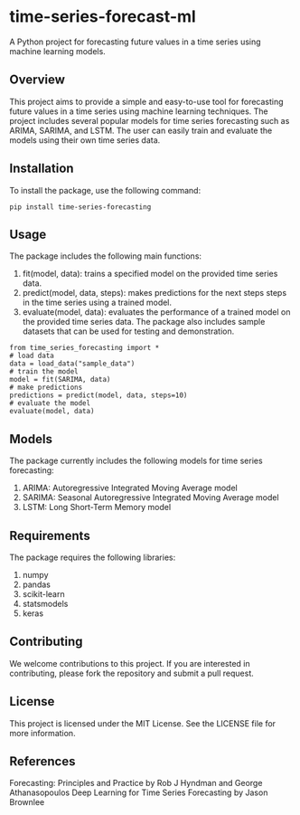 # time-series-forecast-ml
A Python project for forecasting future values in a time series using machine learning models.

## Overview
This project aims to provide a simple and easy-to-use tool for forecasting future values in a time series using machine learning techniques. The project includes several popular models for time series forecasting such as ARIMA, SARIMA, and LSTM. The user can easily train and evaluate the models using their own time series data.

## Installation
To install the package, use the following command:
```
pip install time-series-forecasting

```

## Usage
The package includes the following main functions:

1. fit(model, data): trains a specified model on the provided time series data.
2. predict(model, data, steps): makes predictions for the next steps steps in the time series using a trained model.
3. evaluate(model, data): evaluates the performance of a trained model on the provided time series data. The package also includes sample datasets that can be used for testing and demonstration.


```
from time_series_forecasting import *
# load data
data = load_data("sample_data")
# train the model
model = fit(SARIMA, data)
# make predictions
predictions = predict(model, data, steps=10)
# evaluate the model
evaluate(model, data)

```

## Models
The package currently includes the following models for time series forecasting:

1. ARIMA: Autoregressive Integrated Moving Average model
2. SARIMA: Seasonal Autoregressive Integrated Moving Average model
3. LSTM: Long Short-Term Memory model

## Requirements
The package requires the following libraries:

1. numpy
2. pandas
3. scikit-learn
4. statsmodels
5. keras

## Contributing
We welcome contributions to this project. If you are interested in contributing, please fork the repository and submit a pull request.

## License
This project is licensed under the MIT License. See the LICENSE file for more information.

## References
Forecasting: Principles and Practice by Rob J Hyndman and George Athanasopoulos
Deep Learning for Time Series Forecasting by Jason Brownlee
